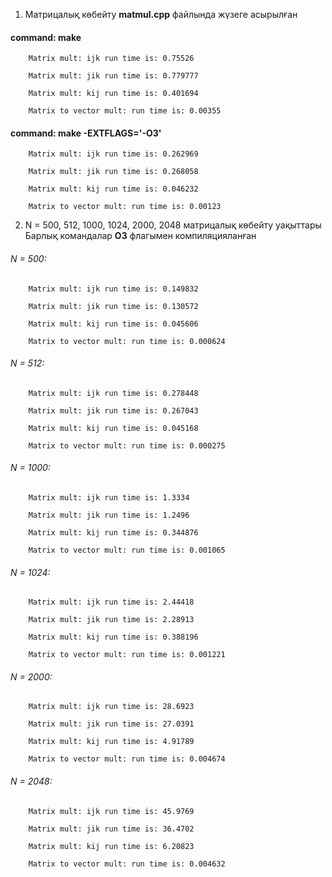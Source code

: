 1. Матрицалық көбейту __matmul.cpp__ файлында жүзеге асырылған

#### command: make

        Matrix mult: ijk run time is: 0.75526

        Matrix mult: jik run time is: 0.779777

        Matrix mult: kij run time is: 0.401694

        Matrix to vector mult: run time is: 0.00355

#### command: make -EXTFLAGS='-O3' 

        Matrix mult: ijk run time is: 0.262969

        Matrix mult: jik run time is: 0.268058

        Matrix mult: kij run time is: 0.046232

        Matrix to vector mult: run time is: 0.00123


2. N = 500, 512, 1000, 1024, 2000, 2048 матрицалық көбейту уақыттары 
Барлық командалар __O3__ флагымен компиляцияланған
###### N = 500:
        Matrix mult: ijk run time is: 0.149832
        
        Matrix mult: jik run time is: 0.130572
        
        Matrix mult: kij run time is: 0.045606
        
        Matrix to vector mult: run time is: 0.000624
        
###### N = 512:
        Matrix mult: ijk run time is: 0.278448
        
        Matrix mult: jik run time is: 0.267043
        
        Matrix mult: kij run time is: 0.045168
        
        Matrix to vector mult: run time is: 0.000275

###### N = 1000:
        Matrix mult: ijk run time is: 1.3334
        
        Matrix mult: jik run time is: 1.2496
        
        Matrix mult: kij run time is: 0.344876
        
        Matrix to vector mult: run time is: 0.001065
        
###### N = 1024:
        Matrix mult: ijk run time is: 2.44418
        
        Matrix mult: jik run time is: 2.28913
        
        Matrix mult: kij run time is: 0.388196
        
        Matrix to vector mult: run time is: 0.001221
        
###### N = 2000:
        Matrix mult: ijk run time is: 28.6923
        
        Matrix mult: jik run time is: 27.0391
        
        Matrix mult: kij run time is: 4.91789
        
        Matrix to vector mult: run time is: 0.004674
        
###### N = 2048:
        Matrix mult: ijk run time is: 45.9769
        
        Matrix mult: jik run time is: 36.4702
        
        Matrix mult: kij run time is: 6.20823
        
        Matrix to vector mult: run time is: 0.004632
